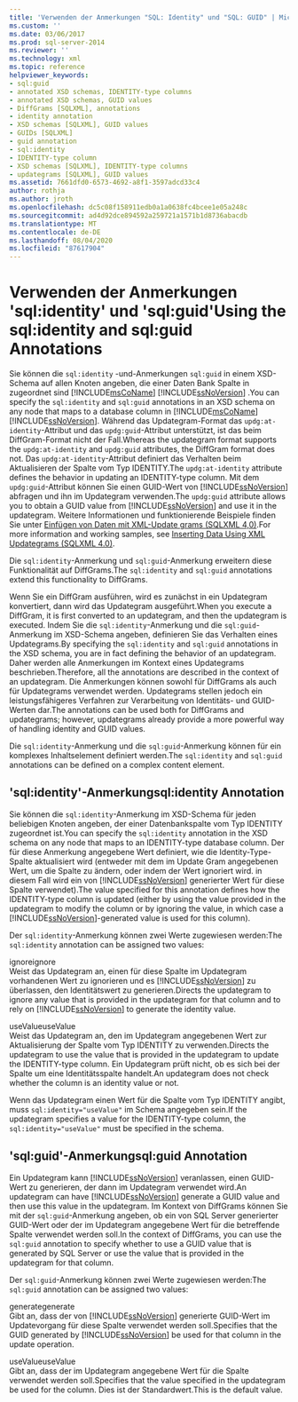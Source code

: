 ```yaml
---
title: 'Verwenden der Anmerkungen "SQL: Identity" und "SQL: GUID" | Microsoft-Dokumentation'
ms.custom: ''
ms.date: 03/06/2017
ms.prod: sql-server-2014
ms.reviewer: ''
ms.technology: xml
ms.topic: reference
helpviewer_keywords:
- sql:guid
- annotated XSD schemas, IDENTITY-type columns
- annotated XSD schemas, GUID values
- DiffGrams [SQLXML], annotations
- identity annotation
- XSD schemas [SQLXML], GUID values
- GUIDs [SQLXML]
- guid annotation
- sql:identity
- IDENTITY-type column
- XSD schemas [SQLXML], IDENTITY-type columns
- updategrams [SQLXML], GUID values
ms.assetid: 7661dfd0-6573-4692-a8f1-3597adcd33c4
author: rothja
ms.author: jroth
ms.openlocfilehash: dc5c08f158911edb0a1a0638fc4bcee1e05a248c
ms.sourcegitcommit: ad4d92dce894592a259721a1571b1d8736abacdb
ms.translationtype: MT
ms.contentlocale: de-DE
ms.lasthandoff: 08/04/2020
ms.locfileid: "87617904"
---
```

# <a name="using-the-sqlidentity-and-sqlguid-annotations"></a><span data-ttu-id="f51ca-102">Verwenden der Anmerkungen 'sql:identity' und 'sql:guid'</span><span class="sxs-lookup"><span data-stu-id="f51ca-102">Using the sql:identity and sql:guid Annotations</span></span>
  <span data-ttu-id="f51ca-103">Sie können die `sql:identity` -und-Anmerkungen `sql:guid` in einem XSD-Schema auf allen Knoten angeben, die einer Daten Bank Spalte in zugeordnet sind [!INCLUDE[msCoName](../../includes/msconame-md.md)] [!INCLUDE[ssNoVersion](../../includes/ssnoversion-md.md)] .</span><span class="sxs-lookup"><span data-stu-id="f51ca-103">You can specify the `sql:identity` and `sql:guid` annotations in an XSD schema on any node that maps to a database column in [!INCLUDE[msCoName](../../includes/msconame-md.md)] [!INCLUDE[ssNoVersion](../../includes/ssnoversion-md.md)].</span></span> <span data-ttu-id="f51ca-104">Während das Updategram-Format das `updg:at-identity`-Attribut und das `updg:guid`-Attribut unterstützt, ist das beim DiffGram-Format nicht der Fall.</span><span class="sxs-lookup"><span data-stu-id="f51ca-104">Whereas the updategram format supports the `updg:at-identity` and `updg:guid` attributes, the DiffGram format does not.</span></span> <span data-ttu-id="f51ca-105">Das `updg:at-identity`-Attribut definiert das Verhalten beim Aktualisieren der Spalte vom Typ IDENTITY.</span><span class="sxs-lookup"><span data-stu-id="f51ca-105">The `updg:at-identity` attribute defines the behavior in updating an IDENTITY-type column.</span></span> <span data-ttu-id="f51ca-106">Mit dem `updg:guid`-Attribut können Sie einen GUID-Wert von [!INCLUDE[ssNoVersion](../../includes/ssnoversion-md.md)] abfragen und ihn im Updategram verwenden.</span><span class="sxs-lookup"><span data-stu-id="f51ca-106">The `updg:guid` attribute allows you to obtain a GUID value from [!INCLUDE[ssNoVersion](../../includes/ssnoversion-md.md)] and use it in the updategram.</span></span> <span data-ttu-id="f51ca-107">Weitere Informationen und funktionierende Beispiele finden Sie unter [Einfügen von Daten mit XML-Update grams &#40;SQLXML 4,0&#41;](../sqlxml-annotated-xsd-schemas-xpath-queries/updategrams/inserting-data-using-xml-updategrams-sqlxml-4-0.md).</span><span class="sxs-lookup"><span data-stu-id="f51ca-107">For more information and working samples, see [Inserting Data Using XML Updategrams &#40;SQLXML 4.0&#41;](../sqlxml-annotated-xsd-schemas-xpath-queries/updategrams/inserting-data-using-xml-updategrams-sqlxml-4-0.md).</span></span>  
  
 <span data-ttu-id="f51ca-108">Die `sql:identity`-Anmerkung und `sql:guid`-Anmerkung erweitern diese Funktionalität auf DiffGrams.</span><span class="sxs-lookup"><span data-stu-id="f51ca-108">The `sql:identity` and `sql:guid` annotations extend this functionality to DiffGrams.</span></span>  
  
 <span data-ttu-id="f51ca-109">Wenn Sie ein DiffGram ausführen, wird es zunächst in ein Updategram konvertiert, dann wird das Updategram ausgeführt.</span><span class="sxs-lookup"><span data-stu-id="f51ca-109">When you execute a DiffGram, it is first converted to an updategram, and then the updategram is executed.</span></span> <span data-ttu-id="f51ca-110">Indem Sie die `sql:identity`-Anmerkung und die `sql:guid`-Anmerkung im XSD-Schema angeben, definieren Sie das Verhalten eines Updategrams.</span><span class="sxs-lookup"><span data-stu-id="f51ca-110">By specifying the `sql:identity` and `sql:guid` annotations in the XSD schema, you are in fact defining the behavior of an updategram.</span></span> <span data-ttu-id="f51ca-111">Daher werden alle Anmerkungen im Kontext eines Updategrams beschrieben.</span><span class="sxs-lookup"><span data-stu-id="f51ca-111">Therefore, all the annotations are described in the context of an updategram.</span></span> <span data-ttu-id="f51ca-112">Die Anmerkungen können sowohl für DiffGrams als auch für Updategrams verwendet werden. Updategrams stellen jedoch ein leistungsfähigeres Verfahren zur Verarbeitung von Identitäts- und GUID-Werten dar.</span><span class="sxs-lookup"><span data-stu-id="f51ca-112">The annotations can be used both for DiffGrams and updategrams; however, updategrams already provide a more powerful way of handling identity and GUID values.</span></span>  
  
 <span data-ttu-id="f51ca-113">Die `sql:identity`-Anmerkung und die `sql:guid`-Anmerkung können für ein komplexes Inhaltselement definiert werden.</span><span class="sxs-lookup"><span data-stu-id="f51ca-113">The `sql:identity` and `sql:guid` annotations can be defined on a complex content element.</span></span>  
  
## <a name="sqlidentity-annotation"></a><span data-ttu-id="f51ca-114">'sql:identity'-Anmerkung</span><span class="sxs-lookup"><span data-stu-id="f51ca-114">sql:identity Annotation</span></span>  
 <span data-ttu-id="f51ca-115">Sie können die `sql:identity`-Anmerkung im XSD-Schema für jeden beliebigen Knoten angeben, der einer Datenbankspalte vom Typ IDENTITY zugeordnet ist.</span><span class="sxs-lookup"><span data-stu-id="f51ca-115">You can specify the `sql:identity` annotation in the XSD schema on any node that maps to an IDENTITY-type database column.</span></span> <span data-ttu-id="f51ca-116">Der für diese Anmerkung angegebene Wert definiert, wie die Identity-Type-Spalte aktualisiert wird (entweder mit dem im Update Gram angegebenen Wert, um die Spalte zu ändern, oder indem der Wert ignoriert wird. in diesem Fall wird ein von [!INCLUDE[ssNoVersion](../../includes/ssnoversion-md.md)] generierter Wert für diese Spalte verwendet).</span><span class="sxs-lookup"><span data-stu-id="f51ca-116">The value specified for this annotation defines how the IDENTITY-type column is updated (either by using the value provided in the updategram to modify the column or by ignoring the value, in which case a [!INCLUDE[ssNoVersion](../../includes/ssnoversion-md.md)]-generated value is used for this column).</span></span>  
  
 <span data-ttu-id="f51ca-117">Der `sql:identity`-Anmerkung können zwei Werte zugewiesen werden:</span><span class="sxs-lookup"><span data-stu-id="f51ca-117">The `sql:identity` annotation can be assigned two values:</span></span>  
  
 <span data-ttu-id="f51ca-118">ignore</span><span class="sxs-lookup"><span data-stu-id="f51ca-118">ignore</span></span>  
 <span data-ttu-id="f51ca-119">Weist das Updategram an, einen für diese Spalte im Updategram vorhandenen Wert zu ignorieren und es [!INCLUDE[ssNoVersion](../../includes/ssnoversion-md.md)] zu überlassen, den Identitätswert zu generieren.</span><span class="sxs-lookup"><span data-stu-id="f51ca-119">Directs the updategram to ignore any value that is provided in the updategram for that column and to rely on [!INCLUDE[ssNoVersion](../../includes/ssnoversion-md.md)] to generate the identity value.</span></span>  
  
 <span data-ttu-id="f51ca-120">useValue</span><span class="sxs-lookup"><span data-stu-id="f51ca-120">useValue</span></span>  
 <span data-ttu-id="f51ca-121">Weist das Updategram an, den im Updategram angegebenen Wert zur Aktualisierung der Spalte vom Typ IDENTITY zu verwenden.</span><span class="sxs-lookup"><span data-stu-id="f51ca-121">Directs the updategram to use the value that is provided in the updategram to update the IDENTITY-type column.</span></span> <span data-ttu-id="f51ca-122">Ein Updategram prüft nicht, ob es sich bei der Spalte um eine Identitätsspalte handelt.</span><span class="sxs-lookup"><span data-stu-id="f51ca-122">An updategram does not check whether the column is an identity value or not.</span></span>  
  
 <span data-ttu-id="f51ca-123">Wenn das Updategram einen Wert für die Spalte vom Typ IDENTITY angibt, muss `sql:identity="useValue"` im Schema angegeben sein.</span><span class="sxs-lookup"><span data-stu-id="f51ca-123">If the updategram specifies a value for the IDENTITY-type column, the `sql:identity="useValue"` must be specified in the schema.</span></span>  
  
## <a name="sqlguid-annotation"></a><span data-ttu-id="f51ca-124">'sql:guid'-Anmerkung</span><span class="sxs-lookup"><span data-stu-id="f51ca-124">sql:guid Annotation</span></span>  
 <span data-ttu-id="f51ca-125">Ein Updategram kann [!INCLUDE[ssNoVersion](../../includes/ssnoversion-md.md)] veranlassen, einen GUID-Wert zu generieren, der dann im Updategram verwendet wird.</span><span class="sxs-lookup"><span data-stu-id="f51ca-125">An updategram can have [!INCLUDE[ssNoVersion](../../includes/ssnoversion-md.md)] generate a GUID value and then use this value in the updategram.</span></span> <span data-ttu-id="f51ca-126">Im Kontext von DiffGrams können Sie mit der `sql:guid`-Anmerkung angeben, ob ein von SQL Server generierter GUID-Wert oder der im Updategram angegebene Wert für die betreffende Spalte verwendet werden soll.</span><span class="sxs-lookup"><span data-stu-id="f51ca-126">In the context of DiffGrams, you can use the `sql:guid` annotation to specify whether to use a GUID value that is generated by SQL Server or use the value that is provided in the updategram for that column.</span></span>  
  
 <span data-ttu-id="f51ca-127">Der `sql:guid`-Anmerkung können zwei Werte zugewiesen werden:</span><span class="sxs-lookup"><span data-stu-id="f51ca-127">The `sql:guid` annotation can be assigned two values:</span></span>  
  
 <span data-ttu-id="f51ca-128">generate</span><span class="sxs-lookup"><span data-stu-id="f51ca-128">generate</span></span>  
 <span data-ttu-id="f51ca-129">Gibt an, dass der von [!INCLUDE[ssNoVersion](../../includes/ssnoversion-md.md)] generierte GUID-Wert im Updatevorgang für diese Spalte verwendet werden soll.</span><span class="sxs-lookup"><span data-stu-id="f51ca-129">Specifies that the GUID generated by [!INCLUDE[ssNoVersion](../../includes/ssnoversion-md.md)] be used for that column in the update operation.</span></span>  
  
 <span data-ttu-id="f51ca-130">useValue</span><span class="sxs-lookup"><span data-stu-id="f51ca-130">useValue</span></span>  
 <span data-ttu-id="f51ca-131">Gibt an, dass der im Updategram angegebene Wert für die Spalte verwendet werden soll.</span><span class="sxs-lookup"><span data-stu-id="f51ca-131">Specifies that the value specified in the updategram be used for the column.</span></span> <span data-ttu-id="f51ca-132">Dies ist der Standardwert.</span><span class="sxs-lookup"><span data-stu-id="f51ca-132">This is the default value.</span></span>  
  
  
